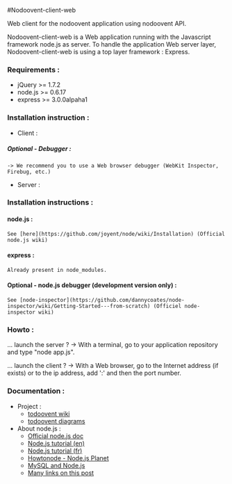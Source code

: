 #Nodoovent-client-web

Web client for the nodoovent application using nodoovent API. 

Nodoovent-client-web is a Web application running with the Javascript framework node.js as server.
To handle the application Web server layer, Nodoovent-client-web is using a top layer framework : Express.

### Requirements :

* jQuery >= 1.7.2
* node.js >= 0.6.17
* express >= 3.0.0alpaha1

### Installation instruction :

* Client : 

##### Optional - Debugger :

	-> We recommend you to use a Web browser debugger (WebKit Inspector, Firebug, etc.)

* Server :

### Installation instructions :

#### node.js :

	See [here](https://github.com/joyent/node/wiki/Installation) (Official node.js wiki)

#### express :

	Already present in node_modules.

#### Optional - node.js debugger (development version only) :

	See [node-inspector](https://github.com/dannycoates/node-inspector/wiki/Getting-Started---from-scratch) (Officiel node-inspector wiki)

### Howto :

... launch the server ?
-> With a terminal, go to your application repository and type "node app.js".

... launch the client ?
-> With a Web browser, go to the Internet address (if exists) or to the ip address, add ':' and then the port number.

### Documentation :

* Project : 
	* [todoovent wiki](https://github.com/g4llic4/nodoovent/wiki)
	* [todoovent diagrams](http://simon-renoult.com/todoovent/)
* About node.js : 
	* [Official node.js doc](http://nodejs.org/api/)
	* [Node.js tutorial (en) ](http://www.nodebeginner.org/)
	* [Node.js tutorial (fr) ](http://nodejs.developpez.com/tutoriels/javascript/node-js-livre-debutant/)
	* [Howtonode - Node.js Planet](http://howtonode.org/)
	* [MySQL and Node.js](http://www.giantflyingsaucer.com/blog/?p=2596)
	* [Many links on this post](http://stackoverflow.com/a/5511507)